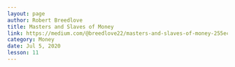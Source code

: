 ```yaml
---
layout: page
author: Robert Breedlove
title: Masters and Slaves of Money
link: https://medium.com/@breedlove22/masters-and-slaves-of-money-255ecc93404f
category: Money
date: Jul 5, 2020
lesson: 11
---
```


